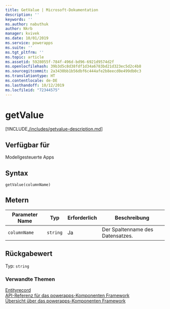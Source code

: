 ```yaml
---
title: GetValue | Microsoft-Dokumentation
description: ''
keywords: ''
ms.author: nabuthuk
author: Nkrb
manager: kvivek
ms.date: 10/01/2019
ms.service: powerapps
ms.suite: ''
ms.tgt_pltfrm: ''
ms.topic: article
ms.assetid: 5928055f-784f-496d-bd96-6921d9574d2f
ms.openlocfilehash: 39b3d5c8d38fdf1d34a6783bd21d323ec5d2c4b8
ms.sourcegitcommit: 2a3430bb1b56dbf6c444afe2b8eecd0e499db0c3
ms.translationtype: HT
ms.contentlocale: de-DE
ms.lasthandoff: 10/12/2019
ms.locfileid: "72344575"
---
```

# <a name="getvalue"></a>getValue

[!INCLUDE[./includes/getvalue-description.md](./includes/getvalue-description.md)]

## <a name="available-for"></a>Verfügbar für 

Modellgesteuerte Apps

## <a name="syntax"></a>Syntax

`getValue(columnName)`

## <a name="parameters"></a>Metern

| Parameter Name|Typ|Erforderlich|Beschreibung|
| ------------- |----|--------|-----------|
|`columnName`|`string`|Ja|Der Spaltenname des Datensatzes.|


## <a name="return-value"></a>Rückgabewert

Typ: `string`

### <a name="related-topics"></a>Verwandte Themen

[Entityrecord](../entityrecord.md)<br/>
[API-Referenz für das powerapps-Komponenten Framework](../../reference/index.md)<br/>
[Übersicht über das powerapps-Komponenten Framework](../../overview.md)
